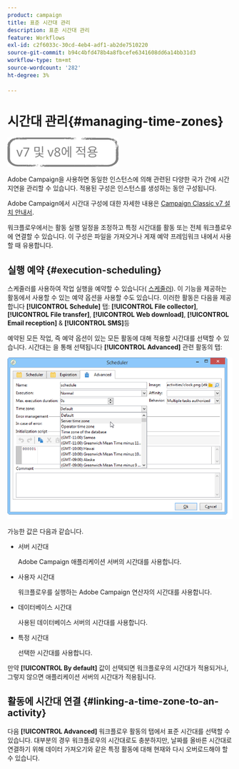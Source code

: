 ```yaml
---
product: campaign
title: 표준 시간대 관리
description: 표준 시간대 관리
feature: Workflows
exl-id: c2f6033c-30cd-4eb4-adf1-ab2de7510220
source-git-commit: b94c4bfd478b4a8fbcefe6341608dd6a14bb31d3
workflow-type: tm+mt
source-wordcount: '282'
ht-degree: 3%

---
```


# 시간대 관리{#managing-time-zones}

![](../../assets/common.svg)

Adobe Campaign을 사용하면 동일한 인스턴스에 의해 관련된 다양한 국가 간에 시간 지연을 관리할 수 있습니다. 적용된 구성은 인스턴스를 생성하는 동안 구성됩니다.

Adobe Campaign에서 시간대 구성에 대한 자세한 내용은 [Campaign Classic v7 설치 안내서](../../installation/using/time-zone-management.md).

워크플로우에서는 활동 실행 일정을 조정하고 특정 시간대를 활동 또는 전체 워크플로우에 연결할 수 있습니다. 이 구성은 파일을 가져오거나 게재 예약 프레임워크 내에서 사용할 때 유용합니다.

## 실행 예약 {#execution-scheduling}

스케줄러를 사용하여 작업 실행을 예약할 수 있습니다( [스케줄러](scheduler.md)). 이 기능을 제공하는 활동에서 사용할 수 있는 예약 옵션을 사용할 수도 있습니다. 이러한 활동은 다음을 제공합니다 **[!UICONTROL Schedule]** 탭: **[!UICONTROL File collector]**, **[!UICONTROL File transfer]**, **[!UICONTROL Web download]**, **[!UICONTROL Email reception]** &amp; **[!UICONTROL SMS]**&#x200B;등

예약된 모든 작업, 즉 예약 옵션이 있는 모든 활동에 대해 적용할 시간대를 선택할 수 있습니다. 시간대는 을 통해 선택됩니다 **[!UICONTROL Advanced]** 관련 활동의 탭:

![](assets/wf-timezone-in-a-box.png)

가능한 값은 다음과 같습니다.

* 서버 시간대

   Adobe Campaign 애플리케이션 서버의 시간대를 사용합니다.

* 사용자 시간대

   워크플로우를 실행하는 Adobe Campaign 연산자의 시간대를 사용합니다.

* 데이터베이스 시간대

   사용된 데이터베이스 서버의 시간대를 사용합니다.

* 특정 시간대

   선택한 시간대를 사용합니다.

만약 **[!UICONTROL By default]** 값이 선택되면 워크플로우의 시간대가 적용되거나, 그렇지 않으면 애플리케이션 서버의 시간대가 적용됩니다.

## 활동에 시간대 연결 {#linking-a-time-zone-to-an-activity}

다음 **[!UICONTROL Advanced]** 워크플로우 활동의 탭에서 표준 시간대를 선택할 수 있습니다. 대부분의 경우 워크플로우의 시간대로도 충분하지만, 날짜를 올바른 시간대로 연결하기 위해 데이터 가져오기와 같은 특정 활동에 대해 현재와 다시 오버로드해야 할 수 있습니다.
